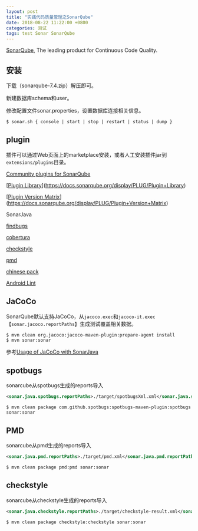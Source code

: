 ```yaml
---
layout: post
title: "实践代码质量管理之SonarQube"
date: 2018-08-22 11:22:00 +0800
categories: 测试
tags: test Sonar SonarQube
---
```


[SonarQube](https://www.sonarqube.org/), The leading product for Continuous Code Quality.

## 安装

下载（sonarqube-7.4.zip）解压即可。

新建数据库schema和user。

修改配置文件sonar.properties，设置数据库连接相关信息。

```shell
$ sonar.sh { console | start | stop | restart | status | dump }
```

## plugin

插件可以通过Web页面上的marketplace安装，或者人工安装插件jar到`extensions/plugins`目录。

[Community plugins for SonarQube](https://github.com/SonarQubeCommunity)

[[Plugin Library](https://docs.sonarqube.org/display/PLUG/Plugin+Library)](https://docs.sonarqube.org/display/PLUG/Plugin+Library)

[[Plugin Version Matrix](https://docs.sonarqube.org/display/PLUG/Plugin+Version+Matrix)](https://docs.sonarqube.org/display/PLUG/Plugin+Version+Matrix)

SonarJava

[findbugs](https://github.com/spotbugs/sonar-findbugs/)

[cobertura](https://github.com/galexandre/sonar-cobertura)

[checkstyle](https://github.com/checkstyle/sonar-checkstyle)

[pmd](https://github.com/jensgerdes/sonar-pmd)

[chinese pack](https://github.com/SonarQubeCommunity/sonar-l10n-zh)

[Android Lint](https://github.com/ofields/sonar-android)

## JaCoCo

SonarQube默认支持JaCoCo，从`jacoco.exec`和`jacoco-it.exec`【`sonar.jacoco.reportPaths`】生成测试覆盖相关数据。

```shell
$ mvn clean org.jacoco:jacoco-maven-plugin:prepare-agent install
$ mvn sonar:sonar
```

参考[Usage of JaCoCo with SonarJava](https://docs.sonarqube.org/display/PLUG/Usage+of+JaCoCo+with+SonarJava)

## spotbugs

sonarcube从spotbugs生成的reports导入

```xml
<sonar.java.spotbugs.reportPaths>./target/spotbugsXml.xml</sonar.java.spotbugs.reportPaths>
```



```shell
$ mvn clean package com.github.spotbugs:spotbugs-maven-plugin:spotbugs sonar:sonar
```



## PMD

sonarcube从pmd生成的reports导入

```xml
<sonar.java.pmd.reportPaths>./target/pmd.xml</sonar.java.pmd.reportPaths>
```



```shell
$ mvn clean package pmd:pmd sonar:sonar
```



## checkstyle

sonarcube从checkstyle生成的reports导入

```xml
<sonar.java.checkstyle.reportPaths>./target/checkstyle-result.xml</sonar.java.checkstyle.reportPaths>
```



```shell
$ mvn clean package checkstyle:checkstyle sonar:sonar
```

